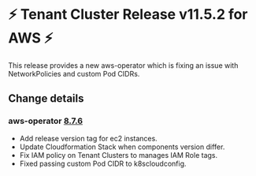 # :zap: Tenant Cluster Release v11.5.2 for AWS :zap:

This release provides a new aws-operator which is fixing an issue with NetworkPolicies and custom Pod CIDRs.

## Change details

### aws-operator [8.7.6](https://github.com/giantswarm/aws-operator/releases/tag/v8.7.6)

- Add release version tag for ec2 instances.
- Update Cloudformation Stack when components version differ.
- Fix IAM policy on Tenant Clusters to manages IAM Role tags.
- Fixed passing custom Pod CIDR to k8scloudconfig.
